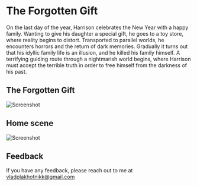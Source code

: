 # The Forgotten Gift

On the last day of the year, Harrison celebrates the New Year with a happy family. Wanting to give his daughter a special gift,
he goes to a toy store, where reality begins to distort. Transported to parallel worlds, he encounters horrors and the return of dark memories.
Gradually it turns out that his idyllic family life is an illusion, and he killed his family himself.
A terrifying guiding route through a nightmarish world begins, where Harrison must accept the terrible truth in order to free himself from the darkness of his past.

## The Forgotten Gift

![Screenshot](https://snipboard.io/sQnWFl.jpg)

## Home scene

![Screenshot](https://snipboard.io/3Fgjo2.jpg)

## Feedback

If you have any feedback, please reach out to me at vladplakhotnikk@gmail.com
